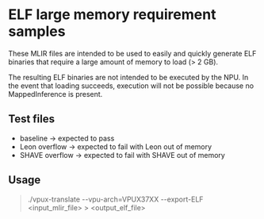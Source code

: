 # ELF large memory requirement samples

These MLIR files are intended to be used to easily and quickly generate ELF binaries that require a large amount of memory to load (> 2 GB).

The resulting ELF binaries are not intended to be executed by the NPU. In the event that loading succeeds, execution will not be possible because no MappedInference is present.

## Test files
- baseline -> expected to pass
- Leon overflow -> expected to fail with Leon out of memory
- SHAVE overflow -> expected to fail with SHAVE out of memory

## Usage

> ./vpux-translate --vpu-arch=VPUX37XX --export-ELF <input_mlir_file> > <output_elf_file>

